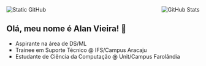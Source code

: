 <img align='right' src="https://github-readme-stats.vercel.app/api?username=galsett&show_icons=true&title_color=783c00&text_color=af552e&icon_color=783c00&bg_color=f8efd4&cache_seconds=2300" alt="GitHub Stats">

<img src="https://img.shields.io/badge/GitHub-Overview-blue?logo=GitHub" alt="Static GitHub">

<h2>Olá, meu nome é Alan Vieira! 👋</h2>

<ul style="list-style-type:square;">
  <li>Aspirante na área de DS/ML</li>
  <li>Trainee em Suporte Técnico @ IFS/Campus Aracaju</li>
  <li>Estudante de Ciência da Computação @ Unit/Campus Farolândia</li>
</ul>

